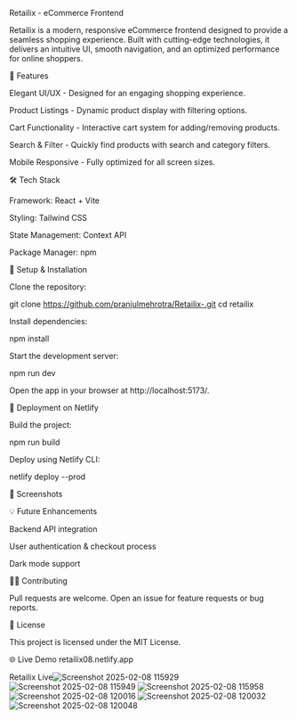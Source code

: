 Retailix - eCommerce Frontend

Retailix is a modern, responsive eCommerce frontend designed to provide a seamless shopping experience. Built with cutting-edge technologies, it delivers an intuitive UI, smooth navigation, and an optimized performance for online shoppers.

🚀 Features

Elegant UI/UX - Designed for an engaging shopping experience.

Product Listings - Dynamic product display with filtering options.

Cart Functionality - Interactive cart system for adding/removing products.

Search & Filter - Quickly find products with search and category filters.

Mobile Responsive - Fully optimized for all screen sizes.

🛠 Tech Stack

Framework: React + Vite

Styling: Tailwind CSS

State Management: Context API

Package Manager: npm

🔧 Setup & Installation

Clone the repository:

git clone https://github.com/pranjulmehrotra/Retailix-.git
cd retailix

Install dependencies:

npm install

Start the development server:

npm run dev

Open the app in your browser at http://localhost:5173/.

🚀 Deployment on Netlify

Build the project:

npm run build

Deploy using Netlify CLI:

netlify deploy --prod

📸 Screenshots



💡 Future Enhancements

Backend API integration

User authentication & checkout process

Dark mode support

👨‍💻 Contributing

Pull requests are welcome. Open an issue for feature requests or bug reports.

📜 License

This project is licensed under the MIT License.

🌐 Live Demo retailix08.netlify.app

Retailix Live![Screenshot 2025-02-08 115929](https://github.com/user-attachments/assets/0b8de1e9-8e25-4f9e-b34f-e582c861d9f7)
![Screenshot 2025-02-08 115949](https://github.com/user-attachments/assets/9133c09a-8593-4f66-b4e6-1e113ced8ff6)
![Screenshot 2025-02-08 115958](https://github.com/user-attachments/assets/aec393b4-8e39-46f9-a64d-ca126ea55535)
![Screenshot 2025-02-08 120016](https://github.com/user-attachments/assets/899a3f6a-954f-42a7-a371-29f0680358e3)
![Screenshot 2025-02-08 120032](https://github.com/user-attachments/assets/cfff2ae5-3b69-4375-afcd-c5a374db8f59)
![Screenshot 2025-02-08 120048](https://github.com/user-attachments/assets/ab9652b3-b262-49d6-b49e-0170316e6d08)

